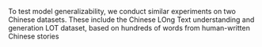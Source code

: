 To test model generalizability, we conduct similar experiments on two Chinese datasets. These include the Chinese LOng Text understanding and generation LOT dataset, based on hundreds of words from human-written Chinese stories
